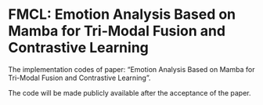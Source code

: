 # FMCL: Emotion Analysis Based on Mamba for Tri-Modal Fusion and Contrastive Learning
The implementation codes of paper: “Emotion Analysis Based on Mamba for Tri-Modal Fusion and Contrastive Learning”.

The code will be made publicly available after the acceptance of the paper.
